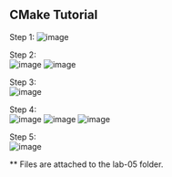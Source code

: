 ## CMake Tutorial
Step 1:
![image](https://user-images.githubusercontent.com/60198697/153643457-5398240a-fe55-4c45-84bb-9569176c33fa.png)  

Step 2:  
![image](https://user-images.githubusercontent.com/60198697/153649969-cb9df279-e32b-4a9e-a942-fadeee7b60fc.png)
![image](https://user-images.githubusercontent.com/60198697/153650064-9a2a3066-4a9a-411e-9986-9a18568d5b90.png)  

Step 3:  
![image](https://user-images.githubusercontent.com/60198697/153650944-c00e1656-9a4e-4657-827a-de358a03306d.png)  

Step 4:  
![image](https://user-images.githubusercontent.com/60198697/153775782-67d5049e-a432-4d22-9628-d2d1108e6fdf.png)
![image](https://user-images.githubusercontent.com/60198697/153775801-0876d38b-2f2a-452d-afc9-73ae75ac7621.png)
![image](https://user-images.githubusercontent.com/60198697/153775816-cdf105a4-b6d0-487a-b3fe-3ba6e30010e5.png)  

Step 5:  
![image](https://user-images.githubusercontent.com/60198697/153776690-f9e286a6-412a-4544-b4cb-255d5c4459ee.png)  

** Files are attached to the lab-05 folder.
